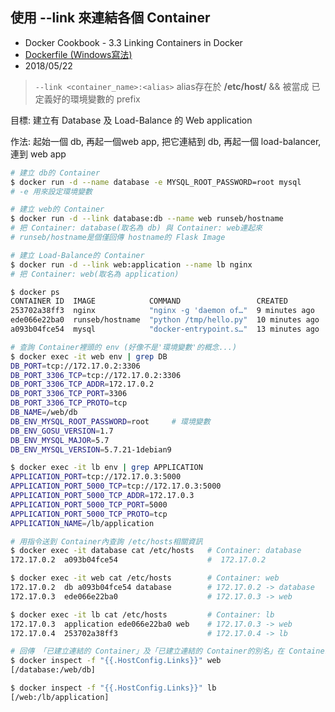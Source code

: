 ## 使用 --link 來連結各個 Container
- Docker Cookbook - 3.3 Linking Containers in Docker
- [Dockerfile (Windows寫法)](https://blog.yowko.com/2017/09/windows-dockerfile-volume.html)
- 2018/05/22

> `--link <container_name>:<alias>` alias存在於 **/etc/host/** && 被當成 已定義好的環境變數的 prefix

目標: 建立有 Database 及 Load-Balance 的 Web application

作法: 起始一個 db, 再起一個web app, 把它連結到 db, 再起一個 load-balancer, 連到 web app


```sh
# 建立 db的 Container
$ docker run -d --name database -e MYSQL_ROOT_PASSWORD=root mysql
# -e 用來設定環境變數

# 建立 web的 Container
$ docker run -d --link database:db --name web runseb/hostname
# 把 Container: database(取名為 db) 與 Container: web連起來
# runseb/hostname是個僅回傳 hostname的 Flask Image

# 建立 Load-Balance的 Container
$ docker run -d --link web:application --name lb nginx
# 把 Container: web(取名為 application)

$ docker ps
CONTAINER ID  IMAGE            COMMAND                 CREATED         STATUS         PORTS     NAMES
253702a38ff3  nginx            "nginx -g 'daemon of…"  9 minutes ago   Up 9 minutes   80/tcp    lb
ede066e22ba0  runseb/hostname  "python /tmp/hello.py"  10 minutes ago  Up 10 minutes  5000/tcp  web
a093b04fce54  mysql            "docker-entrypoint.s…"  13 minutes ago  Up 13 minutes  3306/tcp  database

# 查詢 Container裡頭的 env (好像不是'環境變數'的概念...)
$ docker exec -it web env | grep DB
DB_PORT=tcp://172.17.0.2:3306
DB_PORT_3306_TCP=tcp://172.17.0.2:3306
DB_PORT_3306_TCP_ADDR=172.17.0.2
DB_PORT_3306_TCP_PORT=3306
DB_PORT_3306_TCP_PROTO=tcp
DB_NAME=/web/db
DB_ENV_MYSQL_ROOT_PASSWORD=root     # 環境變數
DB_ENV_GOSU_VERSION=1.7
DB_ENV_MYSQL_MAJOR=5.7
DB_ENV_MYSQL_VERSION=5.7.21-1debian9

$ docker exec -it lb env | grep APPLICATION
APPLICATION_PORT=tcp://172.17.0.3:5000
APPLICATION_PORT_5000_TCP=tcp://172.17.0.3:5000
APPLICATION_PORT_5000_TCP_ADDR=172.17.0.3
APPLICATION_PORT_5000_TCP_PORT=5000
APPLICATION_PORT_5000_TCP_PROTO=tcp
APPLICATION_NAME=/lb/application

# 用指令送到 Container內查詢 /etc/hosts相關資訊
$ docker exec -it database cat /etc/hosts   # Container: database
172.17.0.2	a093b04fce54                    #  172.17.0.2

$ docker exec -it web cat /etc/hosts        # Container: web
172.17.0.2	db a093b04fce54 database        # 172.17.0.2 -> database
172.17.0.3	ede066e22ba0                    # 172.17.0.3 -> web

$ docker exec -it lb cat /etc/hosts         # Container: lb
172.17.0.3	application ede066e22ba0 web    # 172.17.0.3 -> web
172.17.0.4	253702a38ff3                    # 172.17.0.4 -> lb

# 回傳 「已建立連結的 Container」及「已建立連結的 Container的別名」在 Container內的對應關係
$ docker inspect -f "{{.HostConfig.Links}}" web
[/database:/web/db]

$ docker inspect -f "{{.HostConfig.Links}}" lb
[/web:/lb/application]
```